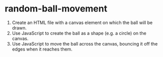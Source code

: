 # random-ball-movement

1. Create an HTML file with a canvas element on which the ball will be drawn.
2. Use JavaScript to create the ball as a shape (e.g. a circle) on the canvas.
3. Use JavaScript to move the ball across the canvas, bouncing it off the edges when it reaches them.
